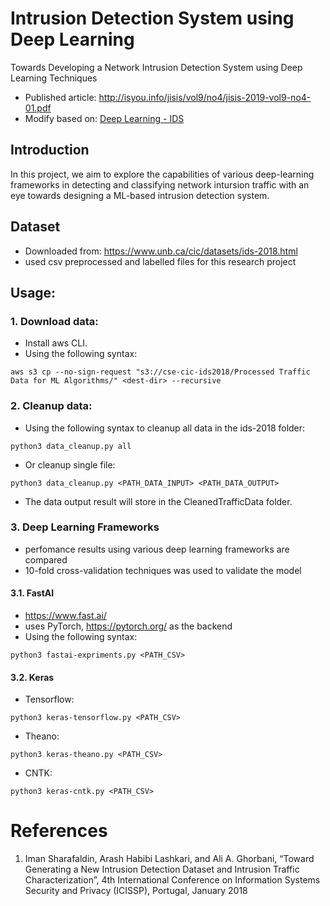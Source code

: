 # Intrusion Detection System using Deep Learning

Towards Developing a Network Intrusion Detection System using Deep Learning Techniques
- Published article: http://isyou.info/jisis/vol9/no4/jisis-2019-vol9-no4-01.pdf
- Modify based on: [Deep Learning - IDS](https://github.com/rambasnet/DeepLearning-IDS)

## Introduction

In this project, we aim to explore the capabilities of various deep-learning frameworks in detecting
and classifying network intursion traffic with an eye towards designing a ML-based intrusion detection system.

## Dataset

-   Downloaded from: https://www.unb.ca/cic/datasets/ids-2018.html
-   used csv preprocessed and labelled files for this research project

## Usage:
### 1. Download data:
-   Install aws CLI.
-   Using the following syntax:
```
aws s3 cp --no-sign-request "s3://cse-cic-ids2018/Processed Traffic Data for ML Algorithms/" <dest-dir> --recursive
```

### 2. Cleanup data:
-   Using the following syntax to cleanup all data in the ids-2018 folder:
```
python3 data_cleanup.py all
```
-   Or cleanup single file:
```
python3 data_cleanup.py <PATH_DATA_INPUT> <PATH_DATA_OUTPUT>
```
-   The data output result will store in the CleanedTrafficData folder.


### 3. Deep Learning Frameworks

-   perfomance results using various deep learning frameworks are compared
-   10-fold cross-validation techniques was used to validate the model

#### 3.1. FastAI

-   https://www.fast.ai/
-   uses PyTorch, https://pytorch.org/ as the backend
-   Using the following syntax:
```
python3 fastai-expriments.py <PATH_CSV>
```

#### 3.2. Keras

-   Tensorflow:
```
python3 keras-tensorflow.py <PATH_CSV>
```
-   Theano:
```
python3 keras-theano.py <PATH_CSV>
```
-   CNTK:
```
python3 keras-cntk.py <PATH_CSV>
```

# References

1. Iman Sharafaldin, Arash Habibi Lashkari, and Ali A. Ghorbani, “Toward Generating a New Intrusion Detection Dataset and Intrusion Traffic Characterization”, 4th International Conference on Information Systems Security and Privacy (ICISSP), Portugal, January 2018
